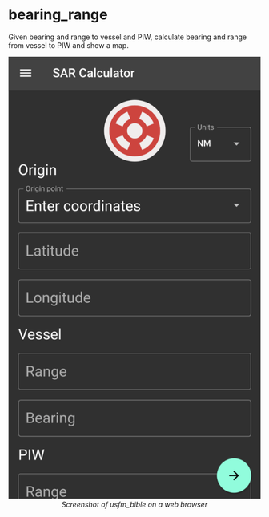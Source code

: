 # bearing_range

Given bearing and range to vessel and PIW, calculate bearing and range from vessel to PIW and show a map. 

<p align="center">
  <img src="https://github.com/ngaretou/bearing_range/blob/master/screenshot.png">
  <br>
  <i>Screenshot of usfm_bible on a web browser</i>
</p>
